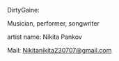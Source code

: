 DirtyGaine:

Musician, performer, songwriter

artist name: Nikita Pankov

Mail: Nikitanikita230707@gmail.com
